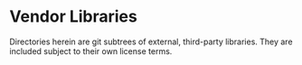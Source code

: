 # Vendor Libraries

Directories herein are git subtrees of external, third-party libraries. They
are included subject to their own license terms.
